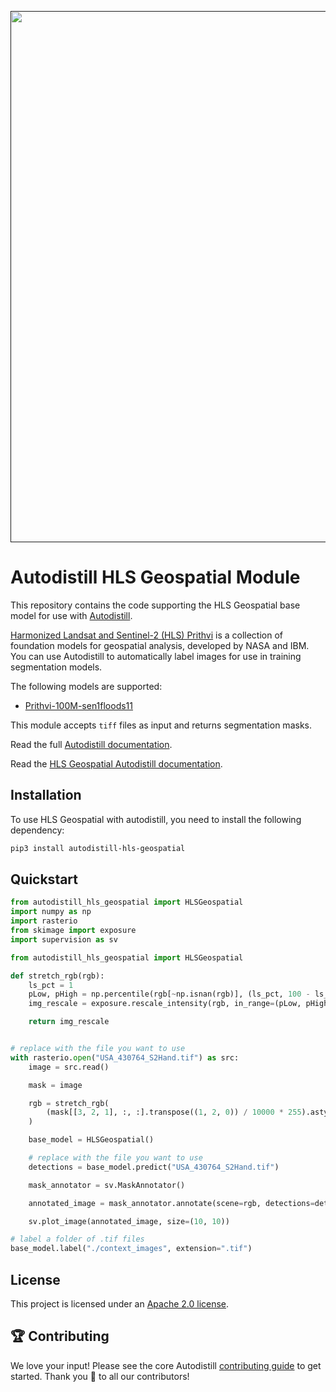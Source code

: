 <div align="center">
  <p>
    <a align="center" href="" target="_blank">
      <img
        width="850"
        src="https://media.roboflow.com/open-source/autodistill/autodistill-banner.png"
      >
    </a>
  </p>
</div>

# Autodistill HLS Geospatial Module

This repository contains the code supporting the HLS Geospatial base model for use with [Autodistill](https://github.com/autodistill/autodistill).

[Harmonized Landsat and Sentinel-2 (HLS) Prithvi](https://github.com/NASA-IMPACT/hls-foundation-os) is a collection of foundation models for geospatial analysis, developed by NASA and IBM. You can use Autodistill to automatically label images for use in training segmentation models.

The following models are supported:

- [Prithvi-100M-sen1floods11](https://huggingface.co/ibm-nasa-geospatial/Prithvi-100M-sen1floods11)

This module accepts `tiff` files as input and returns segmentation masks.

Read the full [Autodistill documentation](https://autodistill.github.io/autodistill/).

Read the [HLS Geospatial Autodistill documentation](https://autodistill.github.io/autodistill/base_models/clip/).

## Installation

To use HLS Geospatial with autodistill, you need to install the following dependency:

```bash
pip3 install autodistill-hls-geospatial
```

## Quickstart

```python
from autodistill_hls_geospatial import HLSGeospatial
import numpy as np
import rasterio
from skimage import exposure
import supervision as sv

from autodistill_hls_geospatial import HLSGeospatial

def stretch_rgb(rgb):
    ls_pct = 1
    pLow, pHigh = np.percentile(rgb[~np.isnan(rgb)], (ls_pct, 100 - ls_pct))
    img_rescale = exposure.rescale_intensity(rgb, in_range=(pLow, pHigh))

    return img_rescale


# replace with the file you want to use
with rasterio.open("USA_430764_S2Hand.tif") as src:
    image = src.read()

    mask = image

    rgb = stretch_rgb(
        (mask[[3, 2, 1], :, :].transpose((1, 2, 0)) / 10000 * 255).astype(np.uint8)
    )

    base_model = HLSGeospatial()

    # replace with the file you want to use
    detections = base_model.predict("USA_430764_S2Hand.tif")

    mask_annotator = sv.MaskAnnotator()

    annotated_image = mask_annotator.annotate(scene=rgb, detections=detections)

    sv.plot_image(annotated_image, size=(10, 10))

# label a folder of .tif files
base_model.label("./context_images", extension=".tif")
```


## License

This project is licensed under an [Apache 2.0 license](LICENSE).

## 🏆 Contributing

We love your input! Please see the core Autodistill [contributing guide](https://github.com/autodistill/autodistill/blob/main/CONTRIBUTING.md) to get started. Thank you 🙏 to all our contributors!